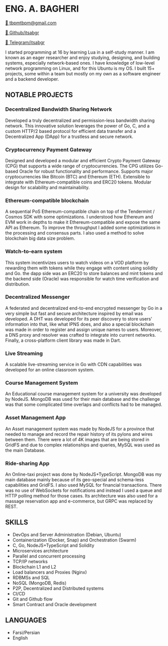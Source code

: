 # ENG. A. BAGHERI

[📧 tbpmtbpm@gmail.com](mailto:tbpmtbpm@gmail.com)  

[🔗 Github/itsabgr](https://github.com/itsabgr) 

[💬 Telegram/itsabgr](https://t.me/itsabgr)

I started programming at 16 by learning Lua in a self-study manner.
I am known as an eager researcher and enjoy studying, designing, and building systems, especially network-based ones.
I have knowledge of low-level network programming on Linux, and for this Ubuntu is my OS.
I built 15+ projects, some within a team but mostly on my own as a software engineer and a backend developer.


## NOTABLE PROJECTS

### Decentralized Bandwidth Sharing Network

Developed a truly decentralized and permission-less bandwidth sharing network. This innovative solution leverages
the power of Go, C, and a custom HTTP/2 based protocol for efficient data transfer and a Decentralized App (DApp)
for a trustless and secure network.


### Cryptocurrency Payment Gateway

Designed and developed a modular and efficient Crypto Payment Gateway (CPG) that supports a wide range of
cryptocurrencies. The CPG utilizes Go-based Oracle for robust functionality and performance.
Supports major cryptocurrencies like Bitcoin (BTC) and Ethereum (ETH).
Extensible to integrate with Ethereum-compatible coins and ERC20 tokens.
Modular design for scalability and maintainability.


### Ethereum-compatible blockchain

A sequential PoS Ethereum-compatible chain
on top of the Tendermint / Cosmos SDK with some optimizations.
I understood how Ethereum and EVM work in depths to make it Ethereum-compatible and expose the same API as Ethereum.
To improve the throughput I added some optimizations in the processing and consensus parts.
I also used a method to solve blockchain big data size problem.


### Watch-to-earn system

This system incentivizes users to watch videos on a VOD platform by rewarding them with tokens while they engage
with content using solidity and Go.
the dapp side was an ERC20 to store balances and mint tokens and the backend side (Oracle) was responsible for
watch time verification and distribution.


### Decentralized Messenger

A federated and decentralized end-to-end encrypted messenger by Go in a very simple but fast and secure architecture inspired by email was developed.
A DHT was developed for its peer discovery to store users' information into that, like what IPNS does, and also a special blockchain was made in order to register and assign unique names to users.
Moreover, a DNS proxy and resolver was crafted to integrate into current networks.
Finally, a cross-platform client library was made in Dart.


### Live Streaming

A scalable live-streaming service in Go with CDN capabilities was developed for an online classroom system.


### Course Management System

An Educational course management system for a university was developed by NodeJS.
MongoDB was used for their main database and the challenge was that some complicated time overlaps and conflicts had to be managed.


### Asset Management App

An Asset management system was made by NodeJS for a province that needed to manage and record the repair history of its pylons and wires between them.
There were a lot of 4K images that are being stored in GridFS and due to complex relationships and queries, MySQL was used as the main Database.


### Ride-sharing App

An Online-taxi project was done by NodeJS+TypeScript.
MongoDB was my main database mainly because of its geo-special and schema-less capabilities and GridFS.
I also used MySQL for financial transactions.
There was no use of WebSockets for notifications and instead I used a queue and HTTP polling method for those cases.
Its architecture was also used for a massage reservation app and e-commerce, but GRPC was replaced by REST.


## SKILLS

* DevOps and Server Administration (Debian, Ubuntu)
* Containerization (Docker, Snap) and Orchestration (Swarm)
* C, Go, NodeJS+TypeScript and Solidity
* Microservices architecture
* Parallel and concurrent processing
* TCP/IP networks
* Blockchain L1 and L2
* Load balancers and Proxies (Nginx)
* RDBMSs and SQL
* NoSQL (MongoDB, Redis)
* P2P, Decentralized and Distributed systems
* CI/CD
* Git and Github flow
* Smart Contract and Oracle development


## LANGUAGES

* Farsi/Persian
* English
